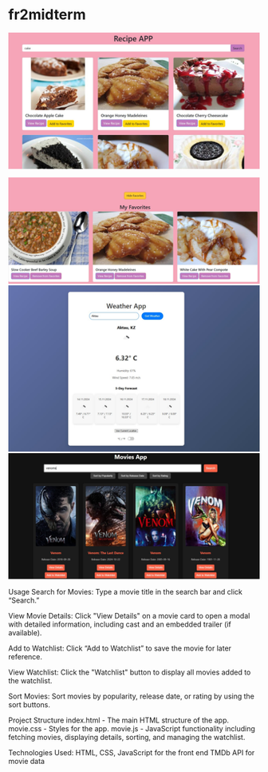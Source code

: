# fr2midterm

![image alt](https://github.com/Aruzhaaaan/fr2midterm/blob/d4d065706fdd30aaaf042f905a0644fc5e1b6d93/recipe.jpg)

![image alt](https://github.com/Aruzhaaaan/fr2midterm/blob/806f0607f01a22a4793397aa1544b22f1c398a47/favorite.jpg)
![image alt](https://github.com/Aruzhaaaan/fr2midterm/blob/b9406c348da41ee9300edefc44b3c10b6812bf6e/weather.jpg)
![image alt](https://github.com/Aruzhaaaan/fr2midterm/blob/9d0c228e5ea56e70afe5654f17bf669389f1a2a8/movie.jpg)

Usage
Search for Movies: Type a movie title in the search bar and click “Search.”

View Movie Details: Click "View Details" on a movie card to open a modal with detailed information, including cast and an embedded trailer (if available).

Add to Watchlist: Click “Add to Watchlist” to save the movie for later reference.

View Watchlist: Click the "Watchlist" button to display all movies added to the watchlist.

Sort Movies: Sort movies by popularity, release date, or rating by using the sort buttons.

Project Structure
index.html - The main HTML structure of the app.
movie.css - Styles for the app.
movie.js - JavaScript functionality including fetching movies, displaying details, sorting, and managing the watchlist.

Technologies Used:
HTML, CSS, JavaScript for the front end
TMDb API for movie data
